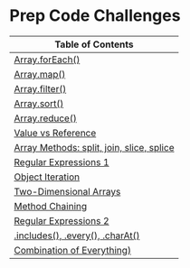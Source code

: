 # Prep Code Challenges

|Table of Contents|
|-----------------|
|[Array.forEach()](./code-challenges/challenges-01.test.js)|
|[Array.map()](./code-challenges/challenges-02.test.js)|
|[Array.filter()](./code-challenges/challenges-03.test.js)|
|[Array.sort()](./code-challenges/challenges-04.test.js)|
|[Array.reduce()](./code-challenges/challenges-05.test.js)|
|[Value vs Reference](./code-challenges/challenges-06.test.js)|
|[Array Methods: split, join, slice, splice](./code-challenges/challenges-07.test.js)|
|[Regular Expressions 1](./code-challenges/challenges-08.test.js)|
|[Object Iteration](./code-challenges/challenges-09.test.js)|
|[Two-Dimensional Arrays](./code-challenges/challenges-10.test.js)|
|[Method Chaining](./code-challenges/challenges-11.test.js)|
|[Regular Expressions 2](./code-challenges/challenges-12.test.js)|
|[.includes(), .every(), .charAt()](./code-challenges/challenges-13.test.js)|
|[Combination of Everything)](./code-challenges/challenges-14.test.js)|
